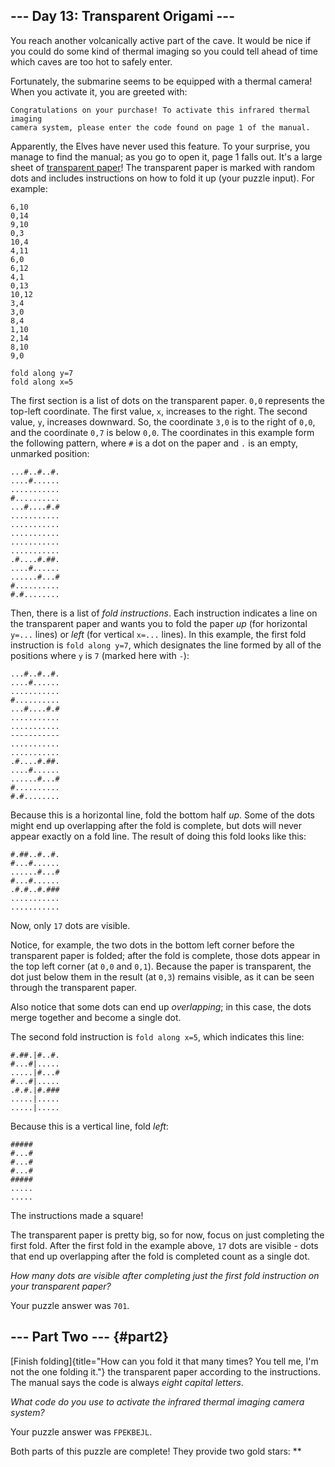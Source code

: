 \-\-- Day 13: Transparent Origami \-\--
---------------------------------------

You reach another volcanically active part of the cave. It would be nice
if you could do some kind of thermal imaging so you could tell ahead of
time which caves are too hot to safely enter.

Fortunately, the submarine seems to be equipped with a thermal camera!
When you activate it, you are greeted with:

    Congratulations on your purchase! To activate this infrared thermal imaging
    camera system, please enter the code found on page 1 of the manual.

Apparently, the Elves have never used this feature. To your surprise,
you manage to find the manual; as you go to open it, page 1 falls out.
It\'s a large sheet of [transparent
paper](https://en.wikipedia.org/wiki/Transparency_(projection))! The
transparent paper is marked with random dots and includes instructions
on how to fold it up (your puzzle input). For example:

    6,10
    0,14
    9,10
    0,3
    10,4
    4,11
    6,0
    6,12
    4,1
    0,13
    10,12
    3,4
    3,0
    8,4
    1,10
    2,14
    8,10
    9,0

    fold along y=7
    fold along x=5

The first section is a list of dots on the transparent paper. `0,0`
represents the top-left coordinate. The first value, `x`, increases to
the right. The second value, `y`, increases downward. So, the coordinate
`3,0` is to the right of `0,0`, and the coordinate `0,7` is below `0,0`.
The coordinates in this example form the following pattern, where `#` is
a dot on the paper and `.` is an empty, unmarked position:

    ...#..#..#.
    ....#......
    ...........
    #..........
    ...#....#.#
    ...........
    ...........
    ...........
    ...........
    ...........
    .#....#.##.
    ....#......
    ......#...#
    #..........
    #.#........

Then, there is a list of *fold instructions*. Each instruction indicates
a line on the transparent paper and wants you to fold the paper *up*
(for horizontal `y=...` lines) or *left* (for vertical `x=...` lines).
In this example, the first fold instruction is `fold along y=7`, which
designates the line formed by all of the positions where `y` is `7`
(marked here with `-`):

    ...#..#..#.
    ....#......
    ...........
    #..........
    ...#....#.#
    ...........
    ...........
    -----------
    ...........
    ...........
    .#....#.##.
    ....#......
    ......#...#
    #..........
    #.#........

Because this is a horizontal line, fold the bottom half *up*. Some of
the dots might end up overlapping after the fold is complete, but dots
will never appear exactly on a fold line. The result of doing this fold
looks like this:

    #.##..#..#.
    #...#......
    ......#...#
    #...#......
    .#.#..#.###
    ...........
    ...........

Now, only `17` dots are visible.

Notice, for example, the two dots in the bottom left corner before the
transparent paper is folded; after the fold is complete, those dots
appear in the top left corner (at `0,0` and `0,1`). Because the paper is
transparent, the dot just below them in the result (at `0,3`) remains
visible, as it can be seen through the transparent paper.

Also notice that some dots can end up *overlapping*; in this case, the
dots merge together and become a single dot.

The second fold instruction is `fold along x=5`, which indicates this
line:

    #.##.|#..#.
    #...#|.....
    .....|#...#
    #...#|.....
    .#.#.|#.###
    .....|.....
    .....|.....

Because this is a vertical line, fold *left*:

    #####
    #...#
    #...#
    #...#
    #####
    .....
    .....

The instructions made a square!

The transparent paper is pretty big, so for now, focus on just
completing the first fold. After the first fold in the example above,
`17` dots are visible - dots that end up overlapping after the fold is
completed count as a single dot.

*How many dots are visible after completing just the first fold
instruction on your transparent paper?*

Your puzzle answer was `701`.

\-\-- Part Two \-\-- {#part2}
--------------------

[Finish
folding]{title="How can you fold it that many times? You tell me, I'm not the one folding it."}
the transparent paper according to the instructions. The manual says the
code is always *eight capital letters*.

*What code do you use to activate the infrared thermal imaging camera
system?*

Your puzzle answer was `FPEKBEJL`.

Both parts of this puzzle are complete! They provide two gold stars:
\*\*

